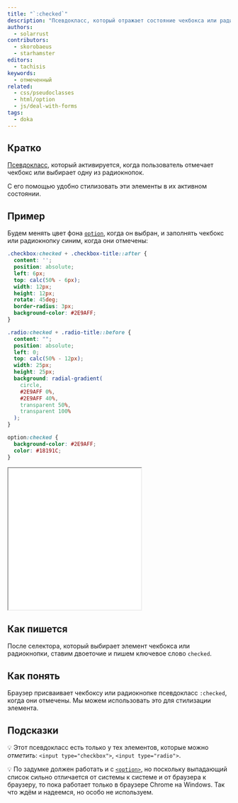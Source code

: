 ```yaml
---
title: "`:checked`"
description: "Псевдокласс, который отражает состояние чекбокса или радиокнопки."
authors:
  - solarrust
contributors:
  - skorobaeus
  - starhamster
editors:
  - tachisis
keywords:
  - отмеченный
related:
  - css/pseudoclasses
  - html/option
  - js/deal-with-forms
tags:
  - doka
---
```


## Кратко

[Псевдокласс](/css/pseudoclasses/), который активируется, когда пользователь отмечает чекбокс или выбирает одну из радиокнопок.

С его помощью удобно стилизовать эти элементы в их активном состоянии.

## Пример

Будем менять цвет фона [`option`](/html/option/), когда он выбран, и заполнять чекбокс или радиокнопку синим, когда они отмечены:

```css
.checkbox:checked + .checkbox-title::after {
  content: '';
  position: absolute;
  left: 6px;
  top: calc(50% - 6px);
  width: 12px;
  height: 12px;
  rotate: 45deg;
  border-radius: 3px;
  background-color: #2E9AFF;
}

.radio:checked + .radio-title::before {
  content: "";
  position: absolute;
  left: 0;
  top: calc(50% - 12px);
  width: 25px;
  height: 25px;
  background: radial-gradient(
    circle,
    #2E9AFF 0%,
    #2E9AFF 40%,
    transparent 50%,
    transparent 100%
  );
}

option:checked {
  background-color: #2E9AFF;
  color: #18191C;
}
```

<iframe title="Стилизация выбранных элементов" src="demos/check/" height="320"></iframe>

## Как пишется

После селектора, который выбирает элемент чекбокса или радиокнопки, ставим двоеточие и пишем ключевое слово `checked`.

## Как понять

Браузер присваивает чекбоксу или радиокнопке псевдокласс `:checked`, когда они отмечены. Мы можем использовать это для стилизации элемента.

## Подсказки

💡 Этот псевдокласс есть только у тех элементов, которые можно _отметить_: `<input type="checkbox">`, `<input type="radio">`.

💡 По задумке должен работать и с [`<option>`](/html/option/), но поскольку выпадающий список сильно отличается от системы к системе и от браузера к браузеру, то пока работает только в браузере Chrome на Windows. Так что ждём и надеемся, но особо не используем.
